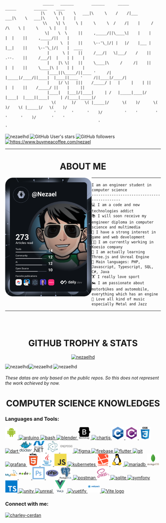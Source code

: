 ```                                                                                       
                 _____   ______        ______      _____               _____        ______    ____        
                |\    \ |\     \   ___|\     \    /    /|___       ___|\    \   ___|\     \  |    |       
                 \\    \| \     \ |     \     \  /    /|    |     /    /\    \ |     \     \ |    |       
                  \|    \  \     ||     ,_____/||\____\|    |    |    |  |    ||     ,_____/||    |       
                   |     \  |    ||     \--'\_|/| |   |/    |___ |    |__|    ||     \--'\_|/|    |  ____ 
                   |      \ |    ||     /___/|   \|___/    /    ||    .--.    ||     /___/|  |    | |    |
                   |    |\ \|    ||     \____|\     /     /|    ||    |  |    ||     \____|\ |    | |    |
                   |____||\_____/||____ '     /|   |_____|/____/||____|  |____||____ '     /||____|/____/|
                   |    |/ \|   |||    /_____/ |   |     |    | ||    |  |    ||    /_____/ ||    |     ||
                   |____|   |___|/|____|     | /   |_____|____|/ |____|  |____||____|     | /|____|_____|/
                     \(       )/    \( |_____|/      \(    )/      \(      )/    \( |_____|/   \(    )/   
                      '       '      '    )/          '    '        '      '      '    )/       '    '    
                                          '                                            '                  
```
<p align="left"> 
  <img src="https://komarev.com/ghpvc/?username=nezaelhd&label=Profile%20views&color=green&style=flat" alt="nezaelhd" /> 
  <img alt="GitHub User's stars" src="https://img.shields.io/github/stars/NezaelHD?color=yellow">
  <img alt="GitHub followers" src="https://img.shields.io/github/followers/NezaelHD?color=purple">
  <a href="https://www.buymeacoffee.com/nezael"> <img src="https://cdn.buymeacoffee.com/buttons/v2/default-yellow.png" height="20" width="130" alt="https://www.buymeacoffee.com/nezael" /></a>
</p>

<hr>
<h1 align="center">ABOUT ME</h1>

<a href="https://app.daily.dev/Nezael"><img align="left" src="https://github.com/NezaelHD/NezaelHD/blob/main/devcard.svg" width="280" alt="Nezael's Dev Card"/></a>
<hr>

```
I am an engineer student in computer science
--------------------------------------------
💻 I am a code and new technologies addict
📚 I will soon receive my engineer diploma in computer science and multimedia
📝 I have a strong interest in game and web development
🧑‍💻 I am currently working in Koesio company
🌱 I am actually learning Three.js and Unreal Engine
👅 Main languages: PHP, Javascript, Typescript, SQL, C#, Java
🏋️ I really love sport
🏍️ I am passionate about motorbikes and automobile, everything which has an engine
🎵 Love all kind of music especially Metal and Jazz
```

<hr>
<br>
<br>
<h1 align="center">GITHUB TROPHY & STATS</h1>

<p align="center"> <a href="https://github.com/ryo-ma/github-profile-trophy"><img src="https://github-profile-trophy.vercel.app/?username=nezaelhd&theme=matrix" alt="nezaelhd" /></a> </p>
<p>
  <img align="left" src="https://github-readme-streak-stats.herokuapp.com/?user=nezaelhd&theme=gotham" alt="nezaelhd" />
  <img src="https://github-readme-stats.vercel.app/api?username=nezaelhd&show_icons=true&locale=en&theme=gotham" alt="nezaelhd" />
  <img src="https://github-readme-stats.vercel.app/api/top-langs?username=nezaelhd&show_icons=true&locale=en&layout=compact&theme=gotham" alt="nezaelhd" />
</p>
<h6><i>These datas are only based on the public repos. So this does not represent the work achieved by now.</i></h6>

<h1 align="center">COMPUTER SCIENCE KNOWLEDGES</h1>

<h3 align="left">Languages and Tools:</h3>
<p align="left"> <a href="https://developer.android.com" target="_blank" rel="noreferrer"> <img src="https://raw.githubusercontent.com/devicons/devicon/master/icons/android/android-original-wordmark.svg" alt="android" width="40" height="40"/> </a> <a href="https://www.arduino.cc/" target="_blank" rel="noreferrer"> <img src="https://cdn.worldvectorlogo.com/logos/arduino-1.svg" alt="arduino" width="40" height="40"/> </a> <a href="https://www.gnu.org/software/bash/" target="_blank" rel="noreferrer"> <img src="https://www.vectorlogo.zone/logos/gnu_bash/gnu_bash-icon.svg" alt="bash" width="40" height="40"/> </a> <a href="https://www.blender.org/" target="_blank" rel="noreferrer"> <img src="https://download.blender.org/branding/community/blender_community_badge_white.svg" alt="blender" width="40" height="40"/> </a> <a href="https://getbootstrap.com" target="_blank" rel="noreferrer"> <img src="https://raw.githubusercontent.com/devicons/devicon/master/icons/bootstrap/bootstrap-plain-wordmark.svg" alt="bootstrap" width="40" height="40"/> </a> <a href="https://www.chartjs.org" target="_blank" rel="noreferrer"> <img src="https://www.chartjs.org/media/logo-title.svg" alt="chartjs" width="40" height="40"/> </a> <a href="https://www.w3schools.com/cpp/" target="_blank" rel="noreferrer"> <img src="https://raw.githubusercontent.com/devicons/devicon/master/icons/cplusplus/cplusplus-original.svg" alt="cplusplus" width="40" height="40"/> </a> <a href="https://www.w3schools.com/cs/" target="_blank" rel="noreferrer"> <img src="https://raw.githubusercontent.com/devicons/devicon/master/icons/csharp/csharp-original.svg" alt="csharp" width="40" height="40"/> </a> <a href="https://www.w3schools.com/css/" target="_blank" rel="noreferrer"> <img src="https://raw.githubusercontent.com/devicons/devicon/master/icons/css3/css3-original-wordmark.svg" alt="css3" width="40" height="40"/> </a> <a href="https://dart.dev" target="_blank" rel="noreferrer"> <img src="https://www.vectorlogo.zone/logos/dartlang/dartlang-icon.svg" alt="dart" width="40" height="40"/> </a> <a href="https://www.docker.com/" target="_blank" rel="noreferrer"> <img src="https://raw.githubusercontent.com/devicons/devicon/master/icons/docker/docker-original-wordmark.svg" alt="docker" width="40" height="40"/> </a> <a href="https://dotnet.microsoft.com/" target="_blank" rel="noreferrer"> <img src="https://raw.githubusercontent.com/devicons/devicon/master/icons/dot-net/dot-net-original-wordmark.svg" alt="dotnet" width="40" height="40"/> </a> <a href="https://www.electronjs.org" target="_blank" rel="noreferrer"> <img src="https://raw.githubusercontent.com/devicons/devicon/master/icons/electron/electron-original.svg" alt="electron" width="40" height="40"/> </a> <a href="https://expressjs.com" target="_blank" rel="noreferrer"> <img src="https://raw.githubusercontent.com/devicons/devicon/master/icons/express/express-original-wordmark.svg" alt="express" width="40" height="40"/> </a> <a href="https://www.figma.com/" target="_blank" rel="noreferrer"> <img src="https://www.vectorlogo.zone/logos/figma/figma-icon.svg" alt="figma" width="40" height="40"/> </a> <a href="https://firebase.google.com/" target="_blank" rel="noreferrer"> <img src="https://www.vectorlogo.zone/logos/firebase/firebase-icon.svg" alt="firebase" width="40" height="40"/> </a> <a href="https://flutter.dev" target="_blank" rel="noreferrer"> <img src="https://www.vectorlogo.zone/logos/flutterio/flutterio-icon.svg" alt="flutter" width="40" height="40"/> </a> <a href="https://git-scm.com/" target="_blank" rel="noreferrer"> <img src="https://www.vectorlogo.zone/logos/git-scm/git-scm-icon.svg" alt="git" width="40" height="40"/> </a> <a href="https://grafana.com" target="_blank" rel="noreferrer"> <img src="https://www.vectorlogo.zone/logos/grafana/grafana-icon.svg" alt="grafana" width="40" height="40"/> </a> <a href="https://www.w3.org/html/" target="_blank" rel="noreferrer"> <img src="https://raw.githubusercontent.com/devicons/devicon/master/icons/html5/html5-original-wordmark.svg" alt="html5" width="40" height="40"/> </a> <a href="https://www.java.com" target="_blank" rel="noreferrer"> <img src="https://raw.githubusercontent.com/devicons/devicon/master/icons/java/java-original.svg" alt="java" width="40" height="40"/> </a> <a href="https://developer.mozilla.org/en-US/docs/Web/JavaScript" target="_blank" rel="noreferrer"> <img src="https://raw.githubusercontent.com/devicons/devicon/master/icons/javascript/javascript-original.svg" alt="javascript" width="40" height="40"/> </a> <a href="https://kubernetes.io" target="_blank" rel="noreferrer"> <img src="https://www.vectorlogo.zone/logos/kubernetes/kubernetes-icon.svg" alt="kubernetes" width="40" height="40"/> </a> <a href="https://laravel.com/" target="_blank" rel="noreferrer"> <img src="https://raw.githubusercontent.com/devicons/devicon/master/icons/laravel/laravel-plain-wordmark.svg" alt="laravel" width="40" height="40"/> </a> <a href="https://www.linux.org/" target="_blank" rel="noreferrer"> <img src="https://raw.githubusercontent.com/devicons/devicon/master/icons/linux/linux-original.svg" alt="linux" width="40" height="40"/> </a> <a href="https://mariadb.org/" target="_blank" rel="noreferrer"> <img src="https://www.vectorlogo.zone/logos/mariadb/mariadb-icon.svg" alt="mariadb" width="40" height="40"/> </a> <a href="https://www.mongodb.com/" target="_blank" rel="noreferrer"> <img src="https://raw.githubusercontent.com/devicons/devicon/master/icons/mongodb/mongodb-original-wordmark.svg" alt="mongodb" width="40" height="40"/> </a> <a href="https://www.mysql.com/" target="_blank" rel="noreferrer"> <img src="https://raw.githubusercontent.com/devicons/devicon/master/icons/mysql/mysql-original-wordmark.svg" alt="mysql" width="40" height="40"/> </a> <a href="https://nodejs.org" target="_blank" rel="noreferrer"> <img src="https://raw.githubusercontent.com/devicons/devicon/master/icons/nodejs/nodejs-original-wordmark.svg" alt="nodejs" width="40" height="40"/> </a> <a href="https://www.photoshop.com/en" target="_blank" rel="noreferrer"> <img src="https://raw.githubusercontent.com/devicons/devicon/master/icons/photoshop/photoshop-line.svg" alt="photoshop" width="40" height="40"/> </a> <a href="https://www.php.net" target="_blank" rel="noreferrer"> <img src="https://raw.githubusercontent.com/devicons/devicon/master/icons/php/php-original.svg" alt="php" width="40" height="40"/> </a> <a href="https://www.postgresql.org" target="_blank" rel="noreferrer"> <img src="https://raw.githubusercontent.com/devicons/devicon/master/icons/postgresql/postgresql-original-wordmark.svg" alt="postgresql" width="40" height="40"/> </a> <a href="https://postman.com" target="_blank" rel="noreferrer"> <img src="https://www.vectorlogo.zone/logos/getpostman/getpostman-icon.svg" alt="postman" width="40" height="40"/> </a> <a href="https://sass-lang.com" target="_blank" rel="noreferrer"> <img src="https://raw.githubusercontent.com/devicons/devicon/master/icons/sass/sass-original.svg" alt="sass" width="40" height="40"/> </a> <a href="https://www.sqlite.org/" target="_blank" rel="noreferrer"> <img src="https://www.vectorlogo.zone/logos/sqlite/sqlite-icon.svg" alt="sqlite" width="40" height="40"/> </a> <a href="https://symfony.com" target="_blank" rel="noreferrer"> <img src="https://symfony.com/logos/symfony_black_03.svg" alt="symfony" width="40" height="40"/> </a> <a href="https://www.typescriptlang.org/" target="_blank" rel="noreferrer"> <img src="https://raw.githubusercontent.com/devicons/devicon/master/icons/typescript/typescript-original.svg" alt="typescript" width="40" height="40"/> </a> <a href="https://unity.com/" target="_blank" rel="noreferrer"> <img src="https://www.vectorlogo.zone/logos/unity3d/unity3d-icon.svg" alt="unity" width="40" height="40"/> </a> <a href="https://unrealengine.com/" target="_blank" rel="noreferrer"> <img src="https://raw.githubusercontent.com/kenangundogan/fontisto/036b7eca71aab1bef8e6a0518f7329f13ed62f6b/icons/svg/brand/unreal-engine.svg" alt="unreal" width="40" height="40"/> </a> <a href="https://vuejs.org/" target="_blank" rel="noreferrer"> <img src="https://raw.githubusercontent.com/devicons/devicon/master/icons/vuejs/vuejs-original-wordmark.svg" alt="vuejs" width="40" height="40"/> </a> <a href="https://vuetifyjs.com/en/" target="_blank" rel="noreferrer"> <img src="https://bestofjs.org/logos/vuetify.svg" alt="vuetify" width="40" height="40"/> </a> <a href="https://webpack.js.org" target="_blank" rel="noreferrer"> <img src="https://raw.githubusercontent.com/devicons/devicon/d00d0969292a6569d45b06d3f350f463a0107b0d/icons/webpack/webpack-original-wordmark.svg" alt="webpack" width="40" height="40"/> </a><a href="https://vitejs.dev" target="_blank" rel="noopener noreferrer"><img width="40" height="40" src="https://vitejs.dev/logo.svg" alt="Vite logo"></a></p>

<h3 align="left">Connect with me:</h3>
<p align="left">
<a href="https://linkedin.com/in/charley-cerdan" target="blank"><img align="center" src="https://raw.githubusercontent.com/rahuldkjain/github-profile-readme-generator/master/src/images/icons/Social/linked-in-alt.svg" alt="charley-cerdan" height="30" width="40" /></a>
</p>
